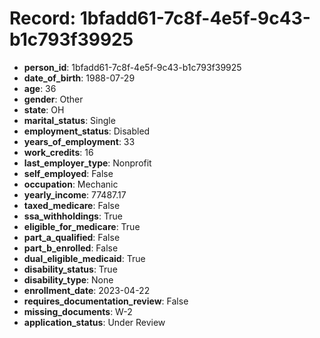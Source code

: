 # Record: 1bfadd61-7c8f-4e5f-9c43-b1c793f39925

- **person_id**: 1bfadd61-7c8f-4e5f-9c43-b1c793f39925
- **date_of_birth**: 1988-07-29
- **age**: 36
- **gender**: Other
- **state**: OH
- **marital_status**: Single
- **employment_status**: Disabled
- **years_of_employment**: 33
- **work_credits**: 16
- **last_employer_type**: Nonprofit
- **self_employed**: False
- **occupation**: Mechanic
- **yearly_income**: 77487.17
- **taxed_medicare**: False
- **ssa_withholdings**: True
- **eligible_for_medicare**: True
- **part_a_qualified**: False
- **part_b_enrolled**: False
- **dual_eligible_medicaid**: True
- **disability_status**: True
- **disability_type**: None
- **enrollment_date**: 2023-04-22
- **requires_documentation_review**: False
- **missing_documents**: W-2
- **application_status**: Under Review